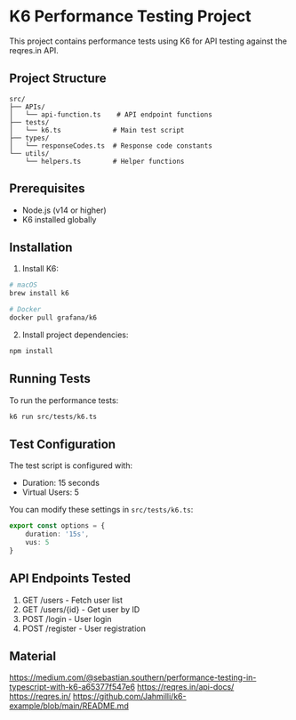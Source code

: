# K6 Performance Testing Project

This project contains performance tests using K6 for API testing against the reqres.in API.

## Project Structure

```
src/
├── APIs/
│   └── api-function.ts    # API endpoint functions
├── tests/
│   └── k6.ts             # Main test script
├── types/
│   └── responseCodes.ts  # Response code constants
└── utils/
    └── helpers.ts        # Helper functions
```

## Prerequisites

- Node.js (v14 or higher)
- K6 installed globally

## Installation

1. Install K6:
```bash
# macOS
brew install k6

# Docker
docker pull grafana/k6
```

2. Install project dependencies:
```bash
npm install
```

## Running Tests

To run the performance tests:

```bash
k6 run src/tests/k6.ts
```

## Test Configuration

The test script is configured with:
- Duration: 15 seconds
- Virtual Users: 5

You can modify these settings in `src/tests/k6.ts`:

```typescript
export const options = {
    duration: '15s',
    vus: 5
}
```

## API Endpoints Tested

1. GET /users - Fetch user list
2. GET /users/{id} - Get user by ID
3. POST /login - User login
4. POST /register - User registration


## Material
https://medium.com/@sebastian.southern/performance-testing-in-typescript-with-k6-a65377f547e6
https://reqres.in/api-docs/
https://reqres.in/
https://github.com/Jahmilli/k6-example/blob/main/README.md